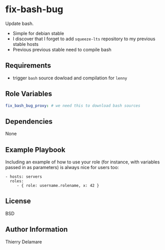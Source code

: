 # fix-bash-bug

Update bash.

- Simple for debian stable
- I discover that I forget to add `squeeze-lts` repository to my previous stable hosts
- Previous previous stable need to compile bash

## Requirements

- trigger `bash` source dowload and compilation for `lenny`

## Role Variables

```yaml
fix_bash_bug_proxy: # we need this to download bash sources
```

## Dependencies

None

Example Playbook
----------------

Including an example of how to use your role (for instance, with variables passed in as parameters) is always nice for users too:

    - hosts: servers
      roles:
         - { role: username.rolename, x: 42 }

## License

BSD

## Author Information

Thierry Delamare
